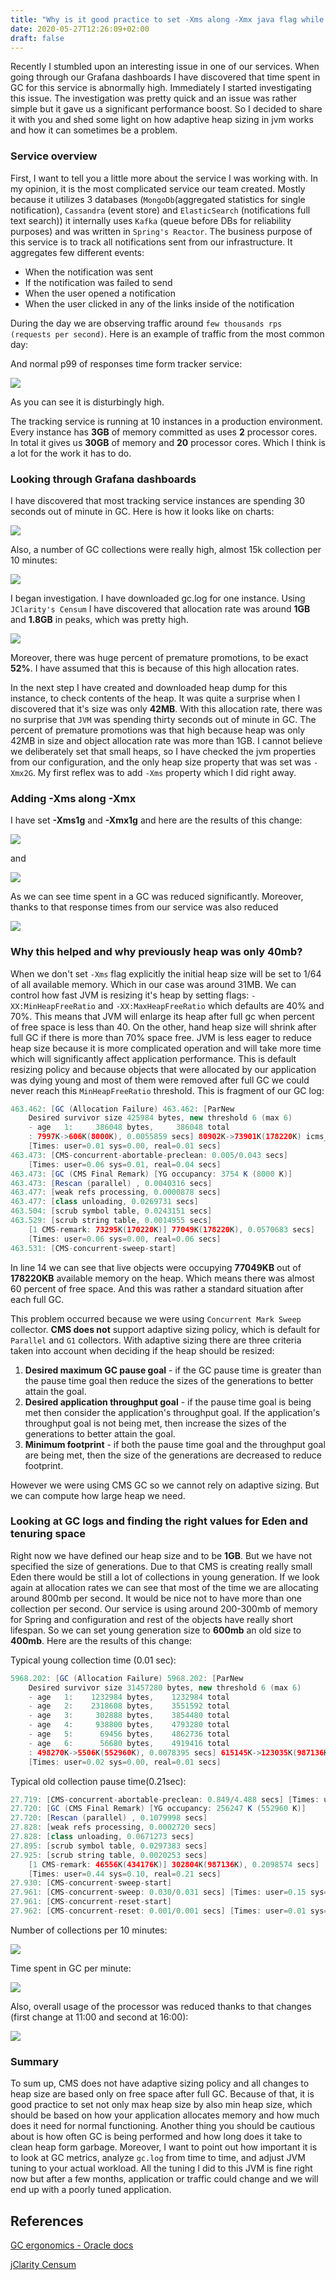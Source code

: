 ```yaml
---
title: "Why is it good practice to set -Xms along -Xmx java flag while using Concurrent Mark Sweep (CMS) collector?"
date: 2020-05-27T12:26:09+02:00
draft: false
---
```


Recently I stumbled upon an interesting issue in one of our services. When going through our Grafana dashboards I have discovered that
time spent in GC for this service is abnormally high. Immediately I started investigating this issue. The investigation was pretty quick 
and an issue was rather simple but it gave us a significant performance boost. So I decided to share it with you and shed some
light on how adaptive heap sizing in jvm works and how it can sometimes be a problem.

### Service overview
First, I want to tell you a little more about the service I was working with. In my opinion, it is the most complicated service
our team created. Mostly because it utilizes 3 databases (`MongoDb`(aggregated statistics for single notification), 
`Cassandra` (event store) and `ElasticSearch` (notifications full text search)) it internally uses `Kafka` 
(queue before DBs for reliability purposes) and was written in `Spring's Reactor`. 
The business purpose of this service is to track all notifications sent from our infrastructure. It aggregates few different events: 
* When the notification was sent
* If the notification was failed to send
* When the user opened a notification
* When the user clicked in any of the links inside of the notification

During the day we are observing traffic around `few thousands rps (requests per second)`. Here is an example of traffic from the most common day:

And normal p99 of responses time form tracker service:

![](/images/2020/05/typowy_p99.png)

As you can see it is disturbingly high.

The tracking service is running at 10 instances in a production environment. Every instance has **3GB** of memory committed as uses **2** processor cores.
In total it gives us **30GB** of memory and **20** processor cores. Which I think is a lot for the work it has to do.

### Looking through Grafana dashboards

I have discovered that most tracking service instances are spending 30 seconds out of minute in GC. Here is how it looks like on charts:

![](/images/2020/05/typowy_czas_w_gc.png)

Also, a number of GC collections were really high, almost 15k collection per 10 minutes:

![](/images/2020/05/typowa_ilosc_kolekcji.png)

I began investigation. I have downloaded gc.log for one instance. Using `JClarity's Censum` I have discovered that allocation rate was
around **1GB** and **1.8GB** in peaks, which was pretty high.

![](/images/2020/05/allocation_rates.png)

Moreover, there was huge percent of premature promotions, to be exact **52%**. I have assumed that this is because of this high allocation rates.

In the next step I have created and downloaded heap dump for this instance, to check contents of the heap. It was quite a surprise when I discovered
that it's size was only **42MB**. With this allocation rate, there was no surprise that `JVM` was spending thirty seconds out of 
minute in GC. The percent of premature promotions was that high because heap was only 42MB in size and object allocation rate was more than 1GB.
I cannot believe we deliberately set that small heaps, so I have checked the jvm properties from our configuration, and the only
heap size property that was set was `-Xmx2G`. My first reflex was to add `-Xms` property which I did right away.

### Adding -Xms along -Xmx

I have set **-Xms1g** and **-Xmx1g** and here are the results of this change:

![](/images/2020/05/xmx_czas_w_gc.png)

and 

![](/images/2020/05/xmx_kolekcje.png)

As we can see time spent in a GC was reduced significantly. Moreover, thanks to that response times from our service was also reduced

![](/images/2020/05/xmx_p99_event.png)

### Why this helped and why previously heap was only 40mb? 

When we don't set `-Xms` flag explicitly the initial heap size will be set to 1/64 of all available memory. 
Which in our case was around 31MB. We can control how fast JVM is resizing it's heap by setting flags: `-XX:MinHeapFreeRatio` 
and `-XX:MaxHeapFreeRatio` which defaults are 40% and 70%. This means that JVM will enlarge its heap after full gc when 
percent of free space is less than 40. On the other, hand heap size will shrink after full GC if there is more than 70% space free.
JVM is less eager to reduce heap size because it is more complicated operation and will take more time which will significantly 
affect application performance. This is default resizing policy and because objects that were allocated by our application was
dying young and most of them were removed after full GC we could never reach this `MinHeapFreeRatio` threshold. This is fragment
of our GC log:

```java
463.462: [GC (Allocation Failure) 463.462: [ParNew
    Desired survivor size 425984 bytes, new threshold 6 (max 6)
    - age   1:     386048 bytes,     386048 total
    : 7997K->606K(8000K), 0.0055859 secs] 80902K->73901K(178220K) icms_dc=13 , 0.0056746 secs] 
    [Times: user=0.01 sys=0.00, real=0.01 secs] 
463.473: [CMS-concurrent-abortable-preclean: 0.005/0.043 secs] 
    [Times: user=0.06 sys=0.01, real=0.04 secs] 
463.473: [GC (CMS Final Remark) [YG occupancy: 3754 K (8000 K)]
463.473: [Rescan (parallel) , 0.0040316 secs]
463.477: [weak refs processing, 0.0000878 secs]
463.477: [class unloading, 0.0269731 secs]
463.504: [scrub symbol table, 0.0243151 secs]
463.529: [scrub string table, 0.0014955 secs]
    [1 CMS-remark: 73295K(170220K)] 77049K(178220K), 0.0570683 secs] 
    [Times: user=0.06 sys=0.00, real=0.06 secs] 
463.531: [CMS-concurrent-sweep-start]
```

In line 14 we can see that live objects were occupying **77049KB** out of **178220KB** available memory on the heap. Which means there
was almost 60 percent of free space. And this was rather a standard situation after each full GC.

This problem occurred because we were using `Concurrent Mark Sweep` collector. **CMS does not** support adaptive sizing policy,
which is default for `Parallel` and `G1` collectors. With adaptive sizing there are three criteria taken into account when
deciding if the heap should be resized:

1. **Desired maximum GC pause goal** - if the GC pause time is greater than the pause time goal then reduce the sizes of the 
    generations to better attain the goal.
2. **Desired application throughput goal** - if the pause time goal is being met then consider the application's throughput goal. 
   If the application's throughput goal is not being met, then increase the sizes of the generations to better attain the goal.
3. **Minimum footprint** - if both the pause time goal and the throughput goal are being met, then the size of the 
   generations are decreased to reduce footprint.

However we were using CMS GC so we cannot rely on adaptive sizing. But we can compute how large heap we need.
 
### Looking at GC logs and finding the right values for Eden and tenuring space

Right now we have defined our heap size and to be **1GB**. But we have not specified the size of generations. Due to that CMS is
creating really small Eden there would be still a lot of collections in young generation. If we look again 
at allocation rates we can see that most of the time we are allocating around 800mb per second. It would be nice not to have
more than one collection per second. Our service is using around 200-300mb of memory for Spring and configuration and rest 
of the objects have really short lifespan. So we can set young generation size to **600mb** an old size to **400mb**. Here 
are the results of this change:

Typical young collection time (0.01 sec):
```java
5968.202: [GC (Allocation Failure) 5968.202: [ParNew
    Desired survivor size 31457280 bytes, new threshold 6 (max 6)
    - age   1:    1232984 bytes,    1232984 total
    - age   2:    2318608 bytes,    3551592 total
    - age   3:     302888 bytes,    3854480 total
    - age   4:     938800 bytes,    4793280 total
    - age   5:      69456 bytes,    4862736 total
    - age   6:      56680 bytes,    4919416 total
    : 498270K->5506K(552960K), 0.0078395 secs] 615145K->123035K(987136K) icms_dc=0 , 0.0079445 secs] 
    [Times: user=0.02 sys=0.00, real=0.01 secs] 
```

Typical old collection pause time(0.21sec): 

```java
27.719: [CMS-concurrent-abortable-preclean: 0.849/4.488 secs] [Times: user=11.33 sys=0.83, real=4.49 secs] 
27.720: [GC (CMS Final Remark) [YG occupancy: 256247 K (552960 K)]
27.720: [Rescan (parallel) , 0.1079998 secs]
27.828: [weak refs processing, 0.0002720 secs]
27.828: [class unloading, 0.0671273 secs]
27.895: [scrub symbol table, 0.0297383 secs]
27.925: [scrub string table, 0.0020253 secs]
    [1 CMS-remark: 46556K(434176K)] 302804K(987136K), 0.2098574 secs] 
    [Times: user=0.44 sys=0.10, real=0.21 secs] 
27.930: [CMS-concurrent-sweep-start]
27.961: [CMS-concurrent-sweep: 0.030/0.031 secs] [Times: user=0.15 sys=0.02, real=0.03 secs] 
27.961: [CMS-concurrent-reset-start]
27.962: [CMS-concurrent-reset: 0.001/0.001 secs] [Times: user=0.01 sys=0.00, real=0.00 secs] 
```

Number of collections per 10 minutes:

![](/images/2020/05/newSize_kolekcje.png)

Time spent in GC per minute:

![](/images/2020/05/newSize_czas_gc.png)

Also, overall usage of the processor was reduced thanks to that changes (first change at 11:00 and second at 16:00):

![](/images/2020/05/wszystkie_zmiany_cpu.png)

### Summary

To sum up, CMS does not have adaptive sizing policy and all changes to heap size are based only on free space after full GC.
Because of that, it is good practice to set not only max heap size by also min heap size, which should be based on how your application
allocates memory and how much does it need for normal functioning. Another thing you should be cautious about is how often 
GC is being performed and how long does it take to clean heap form garbage. Moreover, I want to point out how important it is
to look at GC metrics, analyze `gc.log` from time to time, and adjust JVM tuning to your actual workload. All the tuning I did
to this JVM is fine right now but after a few months, application or traffic could change and we will end up with a poorly tuned 
application. 

## References
[GC ergonomics - Oracle docs](https://docs.oracle.com/javase/7/docs/technotes/guides/vm/gc-ergonomics.html)

[jClarity Censum](https://www.jclarity.com/topics/products/censum/)